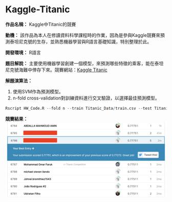 # Kaggle-Titanic

**作品名稱：** Kaggle中Titanic的競賽

**動機：** 該作品為本人在修讀資料科學課程時的作業，因為是參與Kaggle競賽來預測泰坦尼克號的生存，並熟悉機器學習與R語言基礎知識，特別整理於此。

**開發環境：** R語言

**題目解說：** 主要使用機器學習創建一個模型，來預測哪些特徵的乘客，能在泰坦尼克號海難中倖存下來。競賽網站：[Kaggle Titanic](https://www.kaggle.com/c/titanic)

**解題演算法：**
1. 使用SVM作為預測模型。
2. n-fold cross-validation對訓練資料進行交叉驗證，以選擇最佳預測模型。

```R
Rscript HW_Code.R --fold n --train Titanic_Data/train.csv --test Titanic_Data/test.csv --report performance.csv --predict predict.csv
```

**競賽結果：**
![titanicLeaderBoard](Match_Results.jpg)
